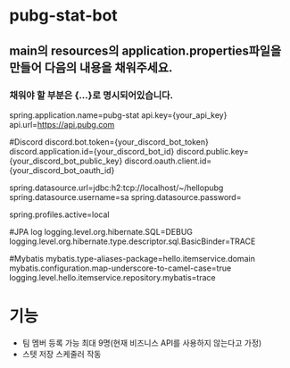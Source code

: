 # pubg-stat-bot

## main의 resources의 application.properties파일을 만들어 다음의 내용을 채워주세요.
### 채워야 할 부분은 {...}로 명시되어있습니다.

spring.application.name=pubg-stat
api.key={your_api_key}
api.url=https://api.pubg.com

#Discord
discord.bot.token={your_discord_bot_token}
discord.application.id={your_discord_bot_id}
discord.public.key={your_discord_bot_public_key}
discord.oauth.client.id={your_discord_bot_oauth_id}


spring.datasource.url=jdbc:h2:tcp://localhost/~/hellopubg
spring.datasource.username=sa
spring.datasource.password=

spring.profiles.active=local

#JPA log
logging.level.org.hibernate.SQL=DEBUG
logging.level.org.hibernate.type.descriptor.sql.BasicBinder=TRACE

#Mybatis
mybatis.type-aliases-package=hello.itemservice.domain
mybatis.configuration.map-underscore-to-camel-case=true
logging.level.hello.itemservice.repository.mybatis=trace

# 기능
* 팀 멤버 등록 가능 최대 9명(현재 비즈니스 API를 사용하지 않는다고 가정)
* 스텟 저장 스케줄러 작동
